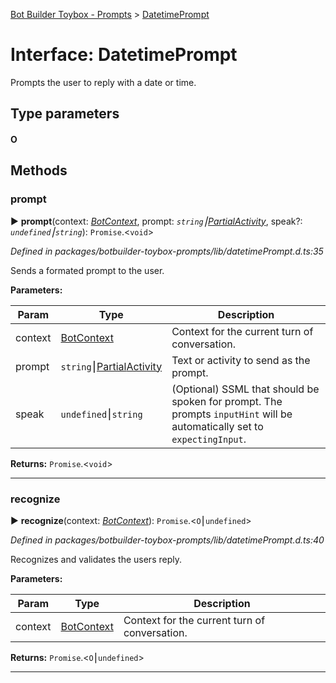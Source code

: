 [Bot Builder Toybox - Prompts](../README.md) > [DatetimePrompt](../interfaces/botbuilder_toybox_prompts.datetimeprompt.md)



# Interface: DatetimePrompt


Prompts the user to reply with a date or time.

## Type parameters
#### O 

## Methods
<a id="prompt"></a>

###  prompt

► **prompt**(context: *[BotContext]()*, prompt: *`string`⎮[Partial]()[Activity]()*, speak?: *`undefined`⎮`string`*): `Promise`.<`void`>



*Defined in packages/botbuilder-toybox-prompts/lib/datetimePrompt.d.ts:35*



Sends a formated prompt to the user.


**Parameters:**

| Param | Type | Description |
| ------ | ------ | ------ |
| context | [BotContext]()   |  Context for the current turn of conversation. |
| prompt | `string`⎮[Partial]()[Activity]()   |  Text or activity to send as the prompt. |
| speak | `undefined`⎮`string`   |  (Optional) SSML that should be spoken for prompt. The prompts `inputHint` will be automatically set to `expectingInput`. |





**Returns:** `Promise`.<`void`>





___

<a id="recognize"></a>

###  recognize

► **recognize**(context: *[BotContext]()*): `Promise`.<`O`⎮`undefined`>



*Defined in packages/botbuilder-toybox-prompts/lib/datetimePrompt.d.ts:40*



Recognizes and validates the users reply.


**Parameters:**

| Param | Type | Description |
| ------ | ------ | ------ |
| context | [BotContext]()   |  Context for the current turn of conversation. |





**Returns:** `Promise`.<`O`⎮`undefined`>





___


